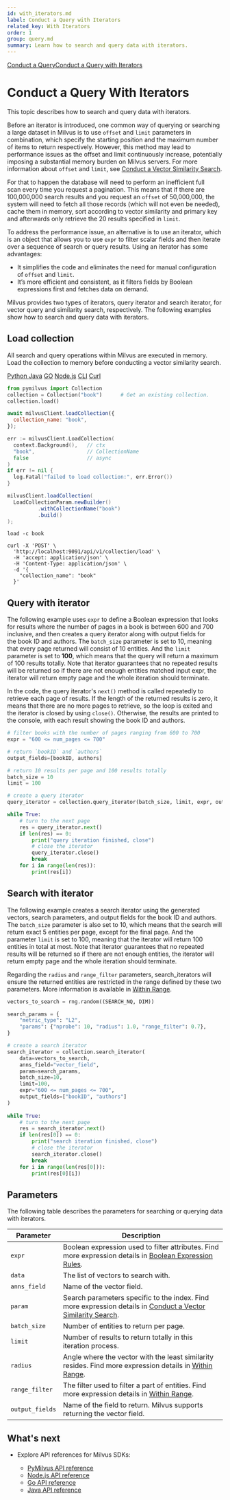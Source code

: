 ```yaml
---
id: with_iterators.md
label: Conduct a Query with Iterators
related_key: With Iterators
order: 1
group: query.md
summary: Learn how to search and query data with iterators. 
---
```


<div class="tab-wrapper"><a href="query.md" class=''>Conduct a Query</a><a href="with_iterators.md" class='active '>Conduct a Query with Iterators</a></div>

# Conduct a Query With Iterators

This topic describes how to search and query data with iterators.

Before an iterator is introduced, one common way of querying or searching a large dataset in Milvus is to use `offset` and `limit` parameters in combination, which specify the starting position and the maximum number of items to return respectively. However, this method may lead to performance issues as the offset and limit continuously increase, potentially imposing a substantial memory burden on Milvus servers. For more information about `offset` and `limit`, see [Conduct a Vector Similarity Search](search.md#prepare-search-parameters).

For that to happen the database will need to perform an inefficient full scan every time you request a pagination. This means that if there are 100,000,000 search results and you request an `offset` of 50,000,000, the system will need to fetch all those records (which will not even be needed), cache them in memory, sort according to vector similarity and primary key and afterwards only retrieve the 20 results specified in `limit`.

To address the performance issue, an alternative is to use an iterator, which is an object that allows you to use `expr` to filter scalar fields and then iterate over a sequence of search or query results. Using an iterator has some advantages:

- It simplifies the code and eliminates the need for manual configuration of `offset` and `limit`.
- It’s more efficient and consistent, as it filters fields by Boolean expressions first and fetches data on demand.

Milvus provides two types of iterators, query iterator and search iterator, for vector query and similarity search, respectively. The following examples show how to search and query data with iterators.

## Load collection

All search and query operations within Milvus are executed in memory. Load the collection to memory before conducting a vector similarity search.

<div class="multipleCode">
  <a href="#python">Python </a>
  <a href="#java">Java</a>
  <a href="#go">GO</a>
  <a href="#javascript">Node.js</a>
  <a href="#shell">CLI</a>
  <a href="#curl">Curl</a>
</div>


```python
from pymilvus import Collection
collection = Collection("book")      # Get an existing collection.
collection.load()
```

```javascript
await milvusClient.loadCollection({
  collection_name: "book",
});
```

```go
err := milvusClient.LoadCollection(
  context.Background(),   // ctx
  "book",                 // CollectionName
  false                   // async
)
if err != nil {
  log.Fatal("failed to load collection:", err.Error())
}
```

```java
milvusClient.loadCollection(
  LoadCollectionParam.newBuilder()
          .withCollectionName("book")
          .build()
);
```

```shell
load -c book
```

```curl
curl -X 'POST' \
  'http://localhost:9091/api/v1/collection/load' \
  -H 'accept: application/json' \
  -H 'Content-Type: application/json' \
  -d '{
    "collection_name": "book"
  }'
```

## Query with iterator

The following example uses `expr` to define a Boolean expression that looks for results where the number of pages in a book is between 600 and 700 inclusive, and then creates a query iterator along with output fields for the book ID and authors. The `batch_size` parameter is set to 10, meaning that every page returned will consist of 10 entities. And the `limit` parameter is set to **100**, which means that the query will return a maximum of 100 results totally. Note that iterator guarantees that no repeated results will be returned so if there are not enough entities matched input expr, the iterator will return empty page and the whole iteration should terminate. 

In the code, the query iterator's `next()` method is called repeatedly to retrieve each page of results. If the length of the returned results is zero, it means that there are no more pages to retrieve, so the loop is exited and the iterator is closed by using `close()`. Otherwise, the results are printed to the console, with each result showing the book ID and authors.

```python
# filter books with the number of pages ranging from 600 to 700
expr = "600 <= num_pages <= 700"

# return `bookID` and `authors`
output_fields=[bookID, authors]

# return 10 results per page and 100 results totally
batch_size = 10
limit = 100

# create a query iterator
query_iterator = collection.query_iterator(batch_size, limit, expr, output_fields)

while True:
    # turn to the next page
    res = query_iterator.next()
    if len(res) == 0:
        print("query iteration finished, close")
        # close the iterator
        query_iterator.close()
        break
    for i in range(len(res)):
        print(res[i])
```

## Search with iterator

The following example creates a search iterator using the generated vectors, search parameters, and output fields for the book ID and authors. 
The `batch_size` parameter is also set to 10, which means that the search will return exact 5 entities per page, except for the final page. 
And the parameter `limit` is set to 100, meaning that the iterator will return 100 entities in total at most. 
Note that iterator guarantees that no repeated results will be returned so if there are not enough entities, the iterator will return empty page and the whole iteration should terminate. 

Regarding the `radius` and `range_filter` parameters, search_iterators will ensure the returned entities are restricted
in the range defined by these two parameters. More information is available in [Within Range](within_range.md#configure-a-range-for-vector-filtering).  

```python
vectors_to_search = rng.random((SEARCH_NQ, DIM))

search_params = {
    "metric_type": "L2",
    "params": {"nprobe": 10, "radius": 1.0, "range_filter": 0.7},
}

# create a search iterator
search_iterator = collection.search_iterator(
    data=vectors_to_search,
    anns_field="vector_field",
    param=search_params,
    batch_size=10,
    limit=100,
    expr="600 <= num_pages <= 700",
    output_fields=["bookID", "authors"]
)
                                             
while True:
    # turn to the next page
    res = search_iterator.next()
    if len(res[0]) == 0:
        print("search iteration finished, close")
        # close the iterator
        search_iterator.close()
        break
    for i in range(len(res[0])):
        print(res[0][i])
```

## Parameters

The following table describes the parameters for searching or querying data with iterators.

| Parameter       | Description                                                                                                                                                       |
|-----------------|-------------------------------------------------------------------------------------------------------------------------------------------------------------------|
| `expr`          | Boolean expression used to filter attributes. Find more expression details in [Boolean Expression Rules](boolean.md).                                             |
| `data`          | The list of vectors to search with.                                                                                                                               |
| `anns_field`    | Name of the vector field.                                                                                                                                         |
| `param`         | Search parameters specific to the index. Find more expression details in [Conduct a Vector Similarity Search](search.md#prepare-search-parameters).               |
| `batch_size`    | Number of entities to return per page.                                                                                                                            |
| `limit`         | Number of results to return totally in this iteration process.                                                                                                    |
| `radius`        | Angle where the vector with the least similarity resides. Find more expression details in [Within Range](within_range.md#configure-a-range-for-vector-filtering). |
 | `range_filter`  | The filter used to filter a part of entities. Find more expression details in [Within Range](within_range.md#configure-a-range-for-vector-filtering).             |
 | `output_fields` | Name of the field to return. Milvus supports returning the vector field.                                                                                          |

## What's next

- Explore API references for Milvus SDKs:

  - [PyMilvus API reference](/api-reference/pymilvus/v2.3.x/About.md)
  - [Node.js API reference](/api-reference/node/v2.3.x/About.md)
  - [Go API reference](/api-reference/go/v2.3.x/About.md)
  - [Java API reference](/api-reference/java/v2.3.x/About.md)


